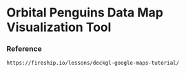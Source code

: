 # Orbital Penguins Data Map Visualization Tool
### Reference
    https://fireship.io/lessons/deckgl-google-maps-tutorial/
